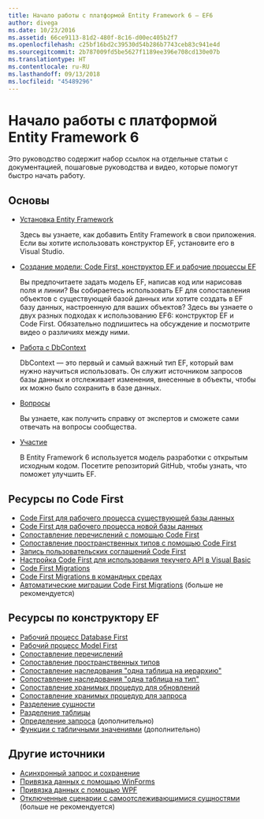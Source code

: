 ```yaml
---
title: Начало работы с платформой Entity Framework 6 — EF6
author: divega
ms.date: 10/23/2016
ms.assetid: 66ce9113-81d2-480f-8c16-d00ec405b2f7
ms.openlocfilehash: c25bf16bd2c39530d54b286b7743ceb83c941e4d
ms.sourcegitcommit: 2b787009fd5be5627f1189ee396e708cd130e07b
ms.translationtype: HT
ms.contentlocale: ru-RU
ms.lasthandoff: 09/13/2018
ms.locfileid: "45489296"
---
```

# <a name="get-started-with-entity-framework-6"></a>Начало работы с платформой Entity Framework 6

Это руководство содержит набор ссылок на отдельные статьи с документацией, пошаговые руководства и видео, которые помогут быстро начать работу.

## <a name="fundamentals"></a>Основы

* [Установка Entity Framework](~/ef6/fundamentals/install.md)

  Здесь вы узнаете, как добавить Entity Framework в свои приложения. Если вы хотите использовать конструктор EF, установите его в Visual Studio.

* [Создание модели: Code First, конструктор EF и рабочие процессы EF](~/ef6/modeling/index.md)

  Вы предпочитаете задать модель EF, написав код или нарисовав поля и линии?
Вы собираетесь использовать EF для сопоставления объектов с существующей базой данных или хотите создать в EF базу данных, настроенную для ваших объектов?
Здесь вы узнаете о двух разных подходах к использованию EF6: конструктор EF и Code First.
Обязательно подпишитесь на обсуждение и посмотрите видео о различиях между ними.

* [Работа с DbContext](~/ef6/fundamentals/working-with-dbcontext.md)

  DbContext — это первый и самый важный тип EF, который вам нужно научиться использовать. Он служит источником запросов базы данных и отслеживает изменения, внесенные в объекты, чтобы их можно было сохранить в базе данных.

* [Вопросы](~/ef6/resources/get-help.md)

  Вы узнаете, как получить справку от экспертов и сможете сами отвечать на вопросы сообщества.

* [Участие](http://github.com/aspnet/EntityFramework6/)

  В Entity Framework 6 используется модель разработки с открытым исходным кодом. Посетите репозиторий GitHub, чтобы узнать, что поможет улучшить EF.

## <a name="code-first-resources"></a>Ресурсы по Code First

  - [Code First для рабочего процесса существующей базы данных](~/ef6/modeling/code-first/workflows/existing-database.md)
  - [Code First для рабочего процесса новой базы данных](~/ef6/modeling/code-first/workflows/new-database.md)
  - [Сопоставление перечислений с помощью Code First](~/ef6/modeling/code-first/data-types/enums.md)
  - [Сопоставление пространственных типов с помощью Code First](~/ef6/modeling/code-first/data-types/spatial.md)
  - [Запись пользовательских соглашений Code First](~/ef6/modeling/code-first/conventions/custom.md)
  - [Настройка Code First для использования текучего API в Visual Basic](~/ef6/modeling/code-first/fluent/vb.md)
  - [Code First Migrations](~/ef6/modeling/code-first/migrations/index.md)
  - [Code First Migrations в командных средах](~/ef6/modeling/code-first/migrations/teams.md)
  - [Автоматические миграции Code First Migrations](~/ef6/modeling/code-first/migrations/automatic.md) (больше не рекомендуется)

## <a name="ef-designer-resources"></a>Ресурсы по конструктору EF
  - [Рабочий процесс Database First](~/ef6/modeling/designer/workflows/database-first.md)
  - [Рабочий процесс Model First](~/ef6/modeling/designer/workflows/model-first.md)
  - [Сопоставление перечислений](~/ef6/modeling/designer/data-types/enums.md)
  - [Сопоставление пространственных типов](~/ef6/modeling/designer/data-types/spatial.md)
  - [Сопоставление наследования "одна таблица на иерархию"](~/ef6/modeling/designer/inheritance/tph.md)
  - [Сопоставление наследования "одна таблица на тип"](~/ef6/modeling/designer/inheritance/tpt.md)
  - [Сопоставление хранимых процедур для обновлений](~/ef6/modeling/designer/stored-procedures/cud.md)
  - [Сопоставление хранимых процедур для запроса](~/ef6/modeling/designer/stored-procedures/query.md)
  - [Разделение сущности](~/ef6/modeling/designer/entity-splitting.md)
  - [Разделение таблицы](~/ef6/modeling/designer/table-splitting.md)
  - [Определение запроса](~/ef6/modeling/designer/advanced/defining-query.md) (дополнительно)
  - [Функции с табличными значениями](~/ef6/modeling/designer/advanced/tvfs.md) (дополнительно)

## <a name="other-resources"></a>Другие источники
  - [Асинхронный запрос и сохранение](~/ef6/fundamentals/async.md)
  - [Привязка данных с помощью WinForms](~/ef6/fundamentals/databinding/winforms.md)
  - [Привязка данных с помощью WPF](~/ef6/fundamentals/databinding/wpf.md)
  - [Отключенные сценарии с самоотслеживающимися сущностями](~/ef6/fundamentals/disconnected-entities/self-tracking-entities/walkthrough.md) (больше не рекомендуется)
